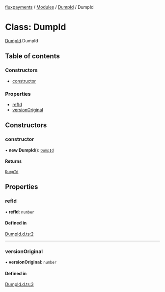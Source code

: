 [fluxpayments](../README.md) / [Modules](../modules.md) / [DumpId](../modules/DumpId.md) / DumpId

# Class: DumpId

[DumpId](../modules/DumpId.md).DumpId

## Table of contents

### Constructors

- [constructor](DumpId.DumpId.md#constructor)

### Properties

- [refId](DumpId.DumpId.md#refid)
- [versionOriginal](DumpId.DumpId.md#versionoriginal)

## Constructors

### constructor

• **new DumpId**(): [`DumpId`](DumpId.DumpId.md)

#### Returns

[`DumpId`](DumpId.DumpId.md)

## Properties

### refId

• **refId**: `number`

#### Defined in

[DumpId.d.ts:2](https://github.com/fluxpayments1/fluxpayments_api_ts/blob/c54a119feb98af50fd12f7dd7996b859433d96e6/src/types/flux_types/DumpId.d.ts#L2)

___

### versionOriginal

• **versionOriginal**: `number`

#### Defined in

[DumpId.d.ts:3](https://github.com/fluxpayments1/fluxpayments_api_ts/blob/c54a119feb98af50fd12f7dd7996b859433d96e6/src/types/flux_types/DumpId.d.ts#L3)
